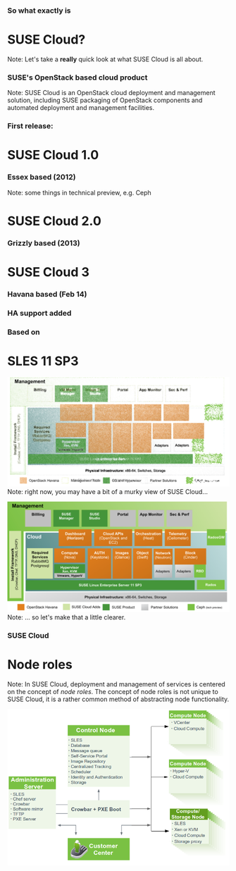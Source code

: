 ### So what exactly is
# SUSE Cloud?
Note: Let's take a **really** quick look at what SUSE Cloud is all
about.


### SUSE's OpenStack based cloud product
Note: SUSE Cloud is an OpenStack cloud deployment and management
solution, including SUSE packaging of OpenStack components and
automated deployment and management facilities.


### First release:
# SUSE Cloud 1.0
### Essex based (2012)
Note: some things in technical preview, e.g. Ceph


# SUSE Cloud 2.0
### Grizzly based (2013)


# SUSE Cloud 3
### Havana based (Feb 14)
### HA support added


### Based on
# SLES 11 SP3


![SUSE Cloud High Level Overview](images/suse-cloud-blurry.svg)
Note: right now, you may have a bit of a murky view of SUSE Cloud...


![SUSE Cloud High Level Overview](images/suse-cloud-highlevel.svg)
Note: ... so let's make that a little clearer.


### SUSE Cloud
# Node roles
Note: In SUSE Cloud, deployment and management of services is centered
on the concept of *node roles*. The concept of node roles is not
unique to SUSE Cloud, it is a rather common method of abstracting node
functionality.


![SUSE Cloud High Level Overview](images/suse-cloud-node-roles.png)

